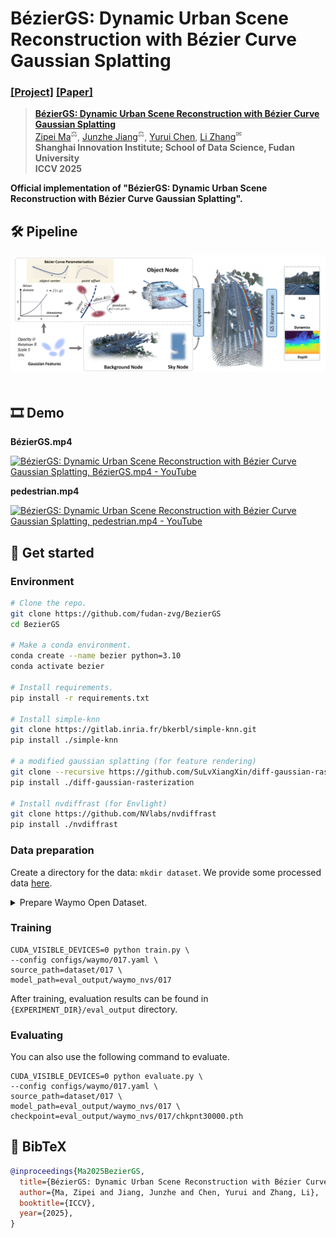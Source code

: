 # BézierGS: Dynamic Urban Scene Reconstruction with Bézier Curve Gaussian Splatting

### [[Project]]() [[Paper]](http://arxiv.org/abs/2506.22099) 

> [**BézierGS: Dynamic Urban Scene Reconstruction with Bézier Curve Gaussian Splatting**](http://arxiv.org/abs/2506.22099)  
> [Zipei Ma](https://xiao10ma.github.io/)<sup>⚖</sup>, [Junzhe Jiang](https://selfspin.github.io/)<sup>⚖</sup>, [Yurui Chen](https://github.com/fumore), [Li Zhang](https://lzrobots.github.io)<sup>✉</sup>  
> **Shanghai Innovation Institute; School of Data Science, Fudan University**<br>
> **ICCV 2025**

**Official implementation of "BézierGS: Dynamic Urban Scene Reconstruction with Bézier Curve Gaussian Splatting".** 

## 🛠️ Pipeline
<div align="center">
  <img src="assets/pipeline.png"/>
</div><br/>

## 🎞️ Demo

**BézierGS.mp4**

[![BézierGS: Dynamic Urban Scene Reconstruction with Bézier Curve Gaussian Splatting, BézierGS.mp4 - YouTube](https://res.cloudinary.com/marcomontalbano/image/upload/v1751600146/video_to_markdown/images/youtube--lSMn9V2rBLc-c05b58ac6eb4c4700831b2b3070cd403.jpg)](https://www.youtube.com/watch?v=lSMn9V2rBLc "BézierGS: Dynamic Urban Scene Reconstruction with Bézier Curve Gaussian Splatting, BézierGS.mp4 - YouTube")

**pedestrian.mp4**

[![BézierGS: Dynamic Urban Scene Reconstruction with Bézier Curve Gaussian Splatting, pedestrian.mp4 - YouTube](https://res.cloudinary.com/marcomontalbano/image/upload/v1751600597/video_to_markdown/images/youtube--sMb0xTdMumg-c05b58ac6eb4c4700831b2b3070cd403.jpg)](https://www.youtube.com/watch?v=sMb0xTdMumg "BézierGS: Dynamic Urban Scene Reconstruction with Bézier Curve Gaussian Splatting, pedestrian.mp4 - YouTube")

## 🚀 Get started
### Environment
```bash
# Clone the repo.
git clone https://github.com/fudan-zvg/BezierGS
cd BezierGS

# Make a conda environment.
conda create --name bezier python=3.10
conda activate bezier

# Install requirements.
pip install -r requirements.txt

# Install simple-knn
git clone https://gitlab.inria.fr/bkerbl/simple-knn.git
pip install ./simple-knn

# a modified gaussian splatting (for feature rendering)
git clone --recursive https://github.com/SuLvXiangXin/diff-gaussian-rasterization
pip install ./diff-gaussian-rasterization

# Install nvdiffrast (for Envlight)
git clone https://github.com/NVlabs/nvdiffrast
pip install ./nvdiffrast
```

### Data preparation

Create a directory for the data: `mkdir dataset`. We provide some processed data [here](https://drive.google.com/drive/folders/1Uo-cNq6mSRCk1zbddKcORsFOoKQbp61k?usp=drive_link).

<details> <summary>Prepare Waymo Open Dataset.</summary>

We provide the split file following [EmerNeRF](https://github.com/NVlabs/EmerNeRF). You can refer to this [document](https://github.com/NVlabs/EmerNeRF/blob/main/docs/NOTR.md) for download details.

#### Preprocess the data

Preprocess the example scenes

```bash
python script/waymo/waymo_converter.py --root_dir TRAINING_SET_DIR --save_dir SAVE_DIR --split_file script/waymo/waymo_splits/demo.txt --segment_file script/waymo/waymo_splits/segment_list_train.txt
```

Generating LiDAR depth


```bash
python script/waymo/generate_lidar_depth.py --datadir DATA_DIR
```

Generating sky mask

Install GroundingDINO following this [repo](https://github.com/IDEA-Research/GroundingDINO) and download SAM checkpoint from [this link](https://dl.fbaipublicfiles.com/segment_anything/sam_vit_h_4b8939.pth).

```bash
python script/waymo/generate_sky_mask.py --datadir DATA_DIR --sam_checkpoint SAM_CHECKPOINT
```

Generating intance segmentation
```bash
git clone https://github.com/xiao10ma/Grounded-Segment-Anything.git
cd Grounded-Segment-Anything
```
follow the instruction in the repo to install the dependencies.

Run the following command to generate the instance segmentation.
```bash
bash waymo_run.sh
```
</details>

### Training

```
CUDA_VISIBLE_DEVICES=0 python train.py \
--config configs/waymo/017.yaml \
source_path=dataset/017 \
model_path=eval_output/waymo_nvs/017
```

After training, evaluation results can be found in `{EXPERIMENT_DIR}/eval_output` directory.

### Evaluating

You can also use the following command to evaluate.

```
CUDA_VISIBLE_DEVICES=0 python evaluate.py \
--config configs/waymo/017.yaml \
source_path=dataset/017 \
model_path=eval_output/waymo_nvs/017 \
checkpoint=eval_output/waymo_nvs/017/chkpnt30000.pth
```

## 📜 BibTeX

``` bibtex
@inproceedings{Ma2025BezierGS,
  title={BézierGS: Dynamic Urban Scene Reconstruction with Bézier Curve Gaussian Splatting},
  author={Ma, Zipei and Jiang, Junzhe and Chen, Yurui and Zhang, Li},
  booktitle={ICCV},
  year={2025},
}
```
